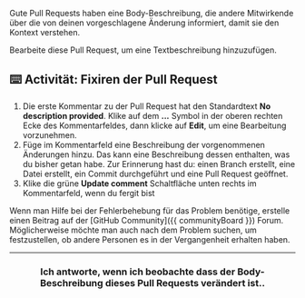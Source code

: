 Gute Pull Requests haben eine Body-Beschreibung, die andere Mitwirkende über die von deinen vorgeschlagene Änderung informiert, damit sie den Kontext verstehen.

Bearbeite diese Pull Request, um eine Textbeschreibung hinzuzufügen.

## :keyboard: Activität: Fixiren der Pull Request

1. Die erste Kommentar zu der Pull Request hat den Standardtext **No description provided**. Klike auf dem **...** Symbol in der oberen rechten Ecke des Kommentarfeldes, dann klicke auf **Edit**, um eine Bearbeitung vorzunehmen.
1. Füge im Kommentarfeld eine Beschreibung der vorgenommenen Änderungen hinzu. Das kann eine Beschreibung dessen enthalten, was du bisher getan habe. Zur Erinnerung hast du: einen Branch erstellt, eine Datei erstellt, ein Commit durchgeführt und eine Pull Request geöffnet.
1. Klike die grüne **Update comment** Schaltfläche unten rechts im Kommentarfeld, wenn du fergit bist

Wenn man Hilfe bei der Fehlerbehebung für das Problem benötige, erstelle einen Beitrag auf der [GitHub Community]({{ communityBoard }}) Forum. Möglicherweise möchte man auch nach dem Problem suchen, um festzustellen, ob andere Personen es in der Vergangenheit erhalten haben.

<hr>
<h3 align="center">Ich antworte, wenn ich beobachte dass der Body-Beschreibung dieses Pull Requests verändert ist..</h3>

